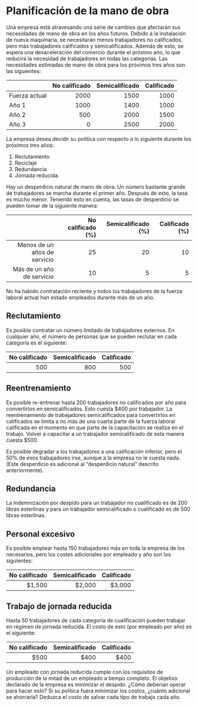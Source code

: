 # Planificación de la mano de obra

Una empresa está atravesando una serie de cambios que afectarán sus necesidades de mano de obra en los años futuros. Debido a la instalación de nueva maquinaria, se necesitarán menos trabajadores no calificados, pero más trabajadores calificados y semicalificados. Además de esto, se espera una desaceleración del comercio durante el próximo año, lo que reducirá la necesidad de trabajadores en todas las categorías. Las necesidades estimadas de mano de obra para los próximos tres años son las siguientes:

|               | No calificado | Semicalificado | Calificado |
|---------------|--------------:|---------------:|-----------:|
| Fuerza actual |          2000 |           1500 |       1000 |
| Año 1         |          1000 |           1400 |       1000 |
| Año 2         |           500 |           2000 |       1500 |
| Año 3         |             0 |           2500 |       2000 |

La empresa desea decidir su política con respecto a lo siguiente durante los próximos tres años:

1. Reclutamiento
2. Reciclaje
3. Redundancia
4. Jornada reducida.

Hay un desperdicio natural de mano de obra. Un número bastante grande de trabajadores se marcha durante el primer año. Después de esto, la tasa es mucho menor. Teniendo esto en cuenta, las tasas de desperdicio se pueden tomar de la siguiente manera:

|                              | No calificado (%) | Semicalificado (%) | Calificado (%) |
|-----------------------------:|------------------:|-------------------:|---------------:|
| Menos de un años de servicio |                25 |                 20 |             10 |
|    Más de un año de servicio |                10 |                  5 |              5 |



No ha habido contratación reciente y todos los trabajadores de la fuerza laboral actual han estado empleados durante más de un año.


## Reclutamiento
Es posible contratar un número limitado de trabajadores externos. En cualquier año, el número de personas que se pueden reclutar en cada categoría es el siguiente:


| No calificado | Semicalificado | Calificado |
|--------------:|---------------:|-----------:|
|           500 |            800 |        500 |


## Reentrenamiento
Es posible re-entrenar hasta 200 trabajadores no calificados por año para convertirlos en semicalificados. Esto cuesta \$400 por trabajador. La reentrenamiento de trabajadores semicalificados para convertirlos en calificados se limita a no más de una cuarta parte de la fuerza laboral calificada en el momento en que parte de la capacitación se realiza en el trabajo. Volver a capacitar a un trabajador semicalificado de esta manera cuesta  \$500.

Es posible degradar a los trabajadores a una calificación inferior, pero el 50% de esos trabajadores
irse, aunque a la empresa no le cuesta nada. (Este desperdicio es adicional al “desperdicio natural” descrito anteriormente).

## Redundancia
La indemnización por despido para un trabajador no cualificado es de 200 libras esterlinas y para un trabajador semicalificado o cualificado es de 500 libras esterlinas.


## Personal excesivo
Es posible emplear hasta 150 trabajadores más en toda la empresa de los necesarios, pero los costes adicionales por empleado y año son los siguientes:


| No calificado | Semicalificado | Calificado |
|--------------:|---------------:|-----------:|
|        \$1,500 |         \$2,000 |     \$3,000 |


## Trabajo de jornada reducida
Hasta 50 trabajadores de cada categoría de cualificación pueden trabajar en régimen de jornada reducida. El costo de esto (por empleado por año) es el siguiente:


| No calificado | Semicalificado | Calificado |
|--------------:|---------------:|-----------:|
|         \$500 |          \$400 |      \$400 |

Un empleado con jornada reducida cumple con los requisitos de producción de la mitad de un empleado a tiempo completo. El objetivo declarado de la empresa es minimizar el despido. ¿Cómo deberían operar para hacer esto? Si su política fuera minimizar los costos, ¿cuánto adicional se ahorraría? Deduzca el costo de salvar cada tipo de trabajo cada año.